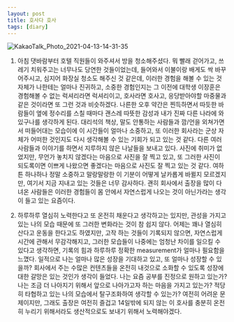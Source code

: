 ```yaml
---
layout: post
title: 호사다 호사
tags: [diary]
---
```

![KakaoTalk_Photo_2021-04-13-14-31-35](https://user-images.githubusercontent.com/50545088/114501797-a5124500-9c65-11eb-994f-24d0779fa85d.jpeg)



1. 아침 댓바람부터 호텔 직원들이 와주셔서 방을 청소해주셨다. 뭐 빨래 걷어가고, 쓰레기 치워주고는 너무나도 당연한 것들이었는데, 들어와서 이불이랑 배게도 싹 바꾸어주시고, 심지어 화장실 청소도 해주신 것 같은데, 이러한 경험을 해볼 수 있는 것 자체가 나한테는 얼마나 진귀하고, 소중한 경험인지는 그 이전에 대학생 이장훈은 경험해볼 수 없는 럭셔리라면 럭셔리이고, 호사라면 호사고, 응당받아야할 마중물과 같은 것이라면 또 그런 것과 비슷하겠다. 나른한 오후 약간은 찐득하면서 따듯한 바람들이 옆에 정수리를 스칠 때마다 괜스레 따뜻한 감성과 내가 진짜 다른 나라에 와 있구나를 생각하게 된다. 대리석의 책상, 말도 안통하는 사람들과 깜/언을 외쳐가면서 떠들어대는 모습이에 이 시간들이 얼마나 소중하고, 또 이러한 회사라는 군상 자체가 어떠한 것인지도 다시 생각해볼 수 있는 기회가 되고 있는 것 같다. 다른 여러 사람들과 이야기를 하면서 지루하지 않은 나날들을 보내고 있다. 사진에 취미가 없었지만, 무언가 놓치지 않겠다는 마음으로 사진을 잘 찍고 있고, 또 그러한 사진이 되도록이면 이쁘게 나왔으면 좋겠다는 마음으로 사진도 잘 찍고 있는 것 같다. 여하튼 하나하나 정말 소중하고 말랑말랑한 이 기분이 어떻게 날카롭게 바뀔지 모르겠지만, 여기서 지금 지내고 있는 것들은 너무 감사하다. 괜히 회사에서 출장을 많이 다녀온 사람들은 이러한 경험들이 몸 안에서 자연스럽게 나오는 것이 아닌가라는 생각이 들고 있는 요즘이다.

2. 하루하루 열심히 노력한다고 또 온전히 채운다고 생각하고는 있지만, 관성을 가지고 있는 나의 모습 때문에 또 그러한 변화라는 것이 참 쉽지 않다. 어제는 꽤나 열심히 산다고 운동을 한다고도 하였지만, 고작 하는 것들이 기록되지 않으면, 자연스럽게 시간에 관해서 무감각해지고, 그러한 모습들이 나중에는 엄청난 차이를 일으킬 수 있다고 생각하면, 기록의 힘과 하루하루 정확한 measurement가 얼마나 필요함을 느꼈다. 일적으로 나는 얼마나 많은 성장을 기대하고 있고, 또 얼마나 성장할 수 있을까? 회사에서 주는 수많은 컨텐츠들을 온전히 내것으로 소화할 수 있도록 성장에대한 갈망은 있는 것인가 생각이 들었다. 나는 요즘 공부를 진정으로 원하고 있는가? 나는 조금 더 나아지기 위해서 앞으로 나아가고자 하는 마음을 가지고 있는가? 적당히 타협하고 있는 나의 모습에서 탈구조화하여 생각할 수 있는가? 여전히 어려운 문제이지만, 그래도 출장은 여전히 즐겁고 14일밖에 되지 않는 이 호사를 충분히 온전히 누리기 위해서라도 생산적으로도 보내기 위해서 노력해야겠다.

